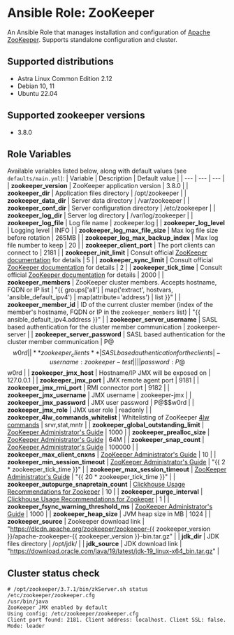 # Ansible Role: ZooKeeper

An Ansible Role that manages installation and configuration of [Apache ZooKeeper](https://zookeeper.apache.org/). Supports standalone configuration and cluster.

## Supported distributions
* Astra Linux Common Edition 2.12
* Debian 10, 11
* Ubuntu 22.04

## Supported zookeeper versions
* 3.8.0

## Role Variables

Available variables listed below, along with default values (see `defaults/main.yml`):
| Variable | Description | Default value |
| ---      | ---      | ---      |
| **zookeeper_version** | ZooKeeper application version | 3.8.0 |
| **zookeeper_dir** | Application files directory | /opt/zookeeper |
| **zookeeper_data_dir** | Server data directory | /var/zookeeper |
| **zookeeper_conf_dir** | Server configuration directory | /etc/zookeeper |
| **zookeeper_log_dir** | Server log directory | /var/log/zookeeper |
| **zookeeper_log_file** | Log file name | zookeeper.log |
| **zookeeper_log_level** | Logging level | INFO |
| **zookeeper_log_max_file_size** | Max log file size before rotation | 265MB |
| **zookeeper_log_max_backup_index** | Max log file number to keep | 20 |
| **zookeeper_client_port** | The port clients can connect to | 2181 |
| **zookeeper_init_limit** | Consult official [ZooKeeper documentation](https://zookeeper.apache.org/doc/r3.6.1/zookeeperAdmin.html#sc_configuration) for details | 5 |
| **zookeeper_sync_limit** | Consult official [ZooKeeper documentation](https://zookeeper.apache.org/doc/r3.6.1/zookeeperAdmin.html#sc_configuration) for details | 2 |
| **zookeeper_tick_time** | Consult official [ZooKeeper documentation](https://zookeeper.apache.org/doc/r3.6.1/zookeeperAdmin.html#sc_configuration) for details | 2000 |
| **zookeeper_members** | ZooKeeper cluster members. Accepts hostname, FQDN or IP list | "{{ groups['all'] \| map('extract', hostvars, 'ansible_default_ipv4') \| map(attribute='address') \| list }}" |
| **zookeeper_member_id** | ID of the current cluster member (index of the member's hostname, FQDN or IP in the `zookeeper_members` list) | "{{ ansible_default_ipv4.address }}" |
| **zookeeper_server_username** | SASL based authentication for the cluster member communication | zookeeper-server |
| **zookeeper_server_password** | SASL based authentication for the cluster member communication | P@$$w0rd |
| **zookeeper_clients** | SASL based authentication for the clients | - username: zookeeper-test |
|  |  | password: P@$$w0rd |
| **zookeeper_jmx_host** | Hostname/IP JMX will be exposed on | 127.0.0.1 |
| **zookeeper_jmx_port** | JMX remote agent port | 9181 |
| **zookeeper_jmx_rmi_port** | RMI connector port | 9182 |
| **zookeeper_jmx_username** | JMX username | zookeeper-jmx |
| **zookeeper_jmx_password** | JMX user password | P@$$w0rd |
| **zookeeper_jmx_role** | JMX user role | readonly |
| **zookeeper_4lw_commands_whitelist** | Whitelisting of ZooKeeper [4lw commands](https://zookeeper.apache.org/doc/current/zookeeperAdmin.html#sc_zkCommands) | srvr,stat,mntr |
| **zookeeper_global_outstanding_limit** | [ZooKeeper Administrator's Guide](https://zookeeper.apache.org/doc/r3.8.0/zookeeperAdmin.html) | 1000 |
| **zookeeper_prealloc_size** | [ZooKeeper Administrator's Guide](https://zookeeper.apache.org/doc/r3.8.0/zookeeperAdmin.html) | 64M |
| **zookeeper_snap_count** | [ZooKeeper Administrator's Guide](https://zookeeper.apache.org/doc/r3.8.0/zookeeperAdmin.html) | 100000 |
| **zookeeper_max_client_cnxns** | [ZooKeeper Administrator's Guide](https://zookeeper.apache.org/doc/r3.8.0/zookeeperAdmin.html) | 10 |
| **zookeeper_min_session_timeout** | [ZooKeeper Administrator's Guide](https://zookeeper.apache.org/doc/r3.8.0/zookeeperAdmin.html) | "{{ 2 * zookeeper_tick_time }}" |
| **zookeeper_max_session_timeout** | [ZooKeeper Administrator's Guide](https://zookeeper.apache.org/doc/r3.8.0/zookeeperAdmin.html) | "{{ 20 * zookeeper_tick_time }}" |
| **zookeeper_autopurge_snapretain_count** | [Clickhouse Usage Recommendations for Zookeper](https://clickhouse.com/docs/en/operations/tips/) | 10 |
| **zookeeper_purge_interval** | [Clickhouse Usage Recommendations for Zookeper](https://clickhouse.com/docs/en/operations/tips/) | 1 |
| **zookeeper_fsync_warning_threshold_ms** | [ZooKeeper Administrator's Guide](https://zookeeper.apache.org/doc/r3.8.0/zookeeperAdmin.html) | 1000 |
| **zookeeper_heap_size** | JVM heap size in MB | 1024 |
| **zookeeper_source** | Zookeeper download link | "https://dlcdn.apache.org/zookeeper/zookeeper-{{ zookeeper_version }}/apache-zookeeper-{{ zookeeper_version }}-bin.tar.gz" |
| **jdk_dir** | JDK files directory | /opt/jdk/ |
| **jdk_source** | JDK download link | "https://download.oracle.com/java/19/latest/jdk-19_linux-x64_bin.tar.gz" |


## Cluster status check
```
# /opt/zookeeper/3.7.1/bin/zkServer.sh status /etc/zookeeper/zookeeper.cfg
/usr/bin/java
ZooKeeper JMX enabled by default
Using config: /etc/zookeeper/zookeeper.cfg
Client port found: 2181. Client address: localhost. Client SSL: false.
Mode: leader
```
